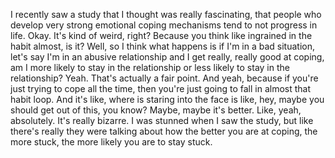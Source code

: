  I recently saw a study that I thought was really fascinating, that people who develop very strong emotional coping mechanisms tend to not progress in life. Okay. It's kind of weird, right? Because you think like ingrained in the habit almost, is it? Well, so I think what happens is if I'm in a bad situation, let's say I'm in an abusive relationship and I get really, really good at coping, am I more likely to stay in the relationship or less likely to stay in the relationship? Yeah. That's actually a fair point. And yeah, because if you're just trying to cope all the time, then you're just going to fall in almost that habit loop. And it's like, where is staring into the face is like, hey, maybe you should get out of this, you know? Maybe, maybe it's better. Like, yeah, absolutely. It's really bizarre. I was stunned when I saw the study, but like there's really they were talking about how the better you are at coping, the more stuck, the more likely you are to stay stuck.